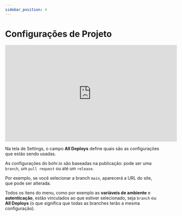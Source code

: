 ```yaml
---
sidebar_position: 4
---
```


# Configurações de Projeto

<div style={{textAlign: 'center'}}><iframe width="560" height="315" src="https://www.youtube.com/embed/djtSHk-fqrs" title="YouTube video player" frameBorder="0" allow="accelerometer; autoplay; clipboard-write; encrypted-media; gyroscope; picture-in-picture" allowFullScreen style={{ maxWidth: '100%' }}></iframe></div>

Na tela de Settings, o campo **All Deploys** define quais são as configurações que estão sendo usadas.

As configurações do bohr.io são baseadas na publicação: pode ser uma `branch`, um `pull request` ou até um `release`.

Por exemplo, se você selecionar a branch `main`, aparecerá a URL do site, que pode ser alterada.

Todos os itens do menu, como por exemplo as **variáveis de ambiente** e **autenticação**, estão vinculados ao que estiver selecionado, seja `branch` ou **All Deploys** (o que significa que todas as branches terão a mesma configuração).
